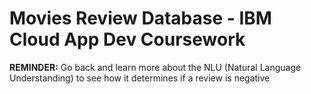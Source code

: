 # Movies Review Database - IBM Cloud App Dev Coursework

**REMINDER:** Go back and learn more about the NLU (Natural Language Understanding) to see how it determines if a review is negative

